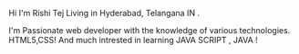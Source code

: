 Hi I'm Rishi Tej 
Living in Hyderabad, Telangana IN .


I'm Passionate web developer with the knowledge of various technologies.
HTML5,CSS!
And much intrested in learning JAVA SCRIPT , JAVA !



